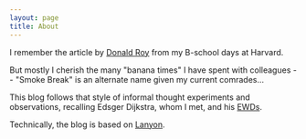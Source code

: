 ```yaml
---
layout: page
title: About
---
```


I remember the article by [Donald Roy](https://en.wikipedia.org/wiki/Donald_Francis_Roy) from my B-school days at Harvard.

But mostly I cherish the many "banana times" I have spent with colleagues -- "Smoke Break" is an alternate name given my current comrades...

This blog follows that style of informal thought experiments and observations, recalling Edsger Dijkstra, whom I met, and his [EWDs](http://www.cs.utexas.edu/users/EWD/).

Technically, the blog is based on [Lanyon](http://lanyon.getpoole.com).
